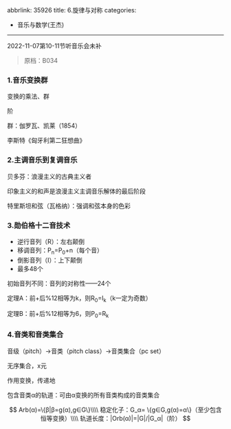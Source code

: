 abbrlink: 35926
title: 6.旋律与对称
categories:
  - 音乐与数学(王杰)
---
2022-11-07第10-11节听音乐会未补

> 原档：B034

### 1.音乐变换群

变换的乘法、群

阶

群：伽罗瓦、凯莱（1854）

李斯特《匈牙利第二狂想曲》

### 2.主调音乐到复调音乐

贝多芬：浪漫主义的古典主义者

印象主义的和声是浪漫主义主调音乐解体的最后阶段

特里斯坦和弦（瓦格纳）：强调和弦本身的色彩

### 3.勋伯格十二音技术

- 逆行音列（R）：左右颠倒
- 移调音列：P<sub>n</sub>=P<sub>0</sub>+n（每个音）
- 倒影音列（I）：上下颠倒
- 最多48个

初始音列不同：音列的对称性——24个

定理A：前+后%12相等为k，则R<sub>0</sub>=I<sub>k</sub>（k一定为奇数）

定理B：前+后%12相等为6，则P<sub>0</sub>=R<sub>k</sub>

### 4.音类和音类集合

音级（pitch）→音类（pitch class）→音类集合（pc set）

无序集合，x元

作用变换，传递地

包含音类α的轨道：可由α变换的所有音类构成的音类集合


$$
Arb(α)=\{β|β=g(α),g∈G\}\\\\
稳定化子：G_α= \{g∈G,g(α)=α\}（至少包含恒等变换）\\\\
轨道长度：|Orb(α)|=|G|/|G_α|（阶）
$$
